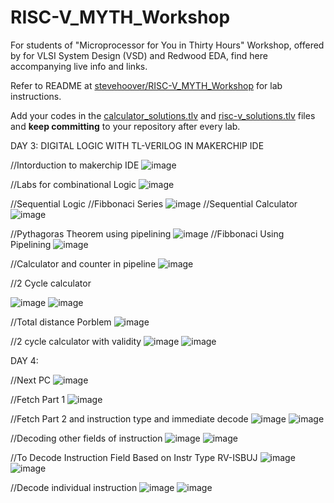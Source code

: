 # RISC-V_MYTH_Workshop

For students of "Microprocessor for You in Thirty Hours" Workshop, offered by for VLSI System Design (VSD) and Redwood EDA, find here accompanying live info and links.

Refer to README at [stevehoover/RISC-V_MYTH_Workshop](https://github.com/stevehoover/RISC-V_MYTH_Workshop) for lab instructions.

Add your codes in the [calculator_solutions.tlv](calculator_solutions.tlv) and [risc-v_solutions.tlv](risc-v_solutions.tlv) files and **keep committing** to your repository after every lab.

DAY 3:
DIGITAL LOGIC WITH TL-VERILOG IN MAKERCHIP IDE

//Intorduction to makerchip IDE
![image](https://user-images.githubusercontent.com/92938137/170808136-e4a76e87-604b-4769-83c2-1be11db23004.png)

//Labs for combinational Logic
![image](https://user-images.githubusercontent.com/92938137/170809678-7063cad8-4f61-400c-a99c-e3df91d2a141.png)

//Sequential Logic
//Fibbonaci Series
![image](https://user-images.githubusercontent.com/92938137/170808413-c62b72ac-b63e-494d-8f05-b5fdc1d6167d.png)
//Sequential Calculator
![image](https://user-images.githubusercontent.com/92938137/170810291-e397f43a-64f2-4efa-a5f4-54f13e0e809b.png)

//Pythagoras Theorem using pipelining
![image](https://user-images.githubusercontent.com/92938137/170810782-6d323e55-6dc1-4daa-80c5-861aa693bdab.png)
//Fibbonaci Using Pipelining
![image](https://user-images.githubusercontent.com/92938137/170811242-87af4067-57ad-4446-a9d6-739bd1f0c5fc.png)

//Calculator and counter in pipeline
![image](https://user-images.githubusercontent.com/92938137/170815690-94e0049d-e676-417c-b18e-8bb4fa462c52.png)

//2 Cycle calculator

![image](https://user-images.githubusercontent.com/92938137/170812865-8135f7b4-e183-4945-ba8a-c34e2d7886f6.png)
![image](https://user-images.githubusercontent.com/92938137/170812888-4ace255e-3d40-40f7-b73a-ee2c1d05cabf.png)

//Total distance Porblem
![image](https://user-images.githubusercontent.com/92938137/170814041-eab3b9a5-75ab-47c0-b43c-941d6d60d1ee.png)

//2 cycle calculator with validity
![image](https://user-images.githubusercontent.com/92938137/170816685-cb5b0b2c-abbf-4279-a199-c26e4f2f3f84.png)
![image](https://user-images.githubusercontent.com/92938137/170816700-8f160ef6-88b0-4ff0-a0ea-981c1c9b8360.png)

DAY 4:

//Next PC
![image](https://user-images.githubusercontent.com/92938137/170819916-6c0e45e5-5112-4f4e-83d9-50112d18d7c4.png)

//Fetch Part 1
![image](https://user-images.githubusercontent.com/92938137/170820048-4b62bc41-d4d3-4c6c-a0cb-5c222d9a6429.png)

//Fetch Part 2 and instruction type and immediate decode
![image](https://user-images.githubusercontent.com/92938137/170824067-5bce710c-d1cb-4d12-bcb6-3013c950a7de.png)
![image](https://user-images.githubusercontent.com/92938137/170824087-1f7f9d05-42ba-40a8-b09f-01f6fc9dce77.png)

//Decoding other fields of instruction
![image](https://user-images.githubusercontent.com/92938137/170824435-81e1e08e-2684-4bcb-a660-3522f18a0404.png)
![image](https://user-images.githubusercontent.com/92938137/170824438-55e5c738-dce5-4767-bb69-320899632d95.png)

//To Decode Instruction Field Based on Instr Type RV-ISBUJ
![image](https://user-images.githubusercontent.com/92938137/170825404-58384194-0911-4025-ac99-f79d825faee5.png)
![image](https://user-images.githubusercontent.com/92938137/170825416-513e433f-534f-448d-a750-4860b4bd60e4.png)

//Decode individual instruction
![image](https://user-images.githubusercontent.com/92938137/170826071-a408bdca-7289-4c23-afe1-e7d7fe82f4b5.png)
![image](https://user-images.githubusercontent.com/92938137/170826083-677518e2-b854-44bf-bc65-e362f19be7b5.png)







